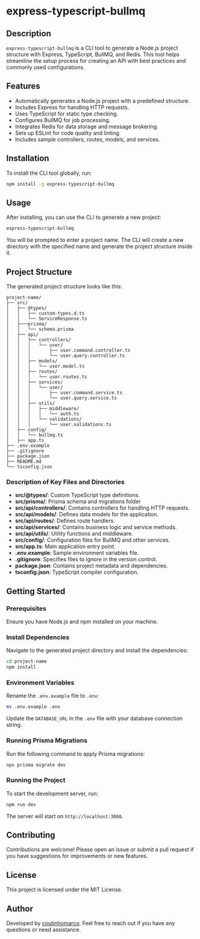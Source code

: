 # express-typescript-bullmq

## Description

`express-typescript-bullmq` is a CLI tool to generate a Node.js project structure with Express, TypeScript, BullMQ, and Redis. This tool helps streamline the setup process for creating an API with best practices and commonly used configurations.

## Features

- Automatically generates a Node.js project with a predefined structure.
- Includes Express for handling HTTP requests.
- Uses TypeScript for static type checking.
- Configures BullMQ for job processing.
- Integrates Redis for data storage and message brokering.
- Sets up ESLint for code quality and linting.
- Includes sample controllers, routes, models, and services.

## Installation

To install the CLI tool globally, run:

```sh
npm install -g express-typescript-bullmq
```

## Usage

After installing, you can use the CLI to generate a new project:

```sh
express-typescript-bullmq
```

You will be prompted to enter a project name. The CLI will create a new directory with the specified name and generate the project structure inside it.

## Project Structure

The generated project structure looks like this:

```
project-name/
├── src/
│   ├── @types/
│   │   ├── custom-types.d.ts
│   │   └── ServiceResponse.ts
│   ├───prisma/
│   │   └── schema.prisma
│   ├── api/
│   │   ├── controllers/
│   │   │   └── user/
│   │   │       ├── user.command.controller.ts
│   │   │       └── user.query.controller.ts
│   │   ├── models/
│   │   │   └── user.model.ts
│   │   ├── routes/
│   │   │   └── user.routes.ts
│   │   ├── services/
│   │   │   └── user/
│   │   │       ├── user.command.service.ts
│   │   │       └── user.query.service.ts
│   │   ├── utils/
│   │   │   ├── middleware/
│   │   │   │   └── auth.ts
│   │   │   └── validations/
│   │   │       └── user.validations.ts
│   ├── config/
│   │   └── bullmq.ts
│   ├── app.ts
├── .env.example
├── .gitignore
├── package.json
├── README.md
└── tsconfig.json
```

### Description of Key Files and Directories

- **src/@types/**: Custom TypeScript type definitions.
- **src/prisma/**: Prisma schema and migrations folder
- **src/api/controllers/**: Contains controllers for handling HTTP requests.
- **src/api/models/**: Defines data models for the application.
- **src/api/routes/**: Defines route handlers.
- **src/api/services/**: Contains business logic and service methods.
- **src/api/utils/**: Utility functions and middleware.
- **src/config/**: Configuration files for BullMQ and other services.
- **src/app.ts**: Main application entry point.
- **.env.example**: Sample environment variables file.
- **.gitignore**: Specifies files to ignore in the version control.
- **package.json**: Contains project metadata and dependencies.
- **tsconfig.json**: TypeScript compiler configuration.

## Getting Started

### Prerequisites

Ensure you have Node.js and npm installed on your machine.

### Install Dependencies

Navigate to the generated project directory and install the dependencies:

```sh
cd project-name
npm install
```

### Environment Variables

Rename the `.env.example` file to `.env`:

```sh
mv .env.example .env
```

Update the `DATABASE_URL` in the `.env` file with your database connection string.

### Running Prisma Migrations

Run the following command to apply Prisma migrations:

```sh
npx prisma migrate dev
```

### Running the Project

To start the development server, run:

```sh
npm run dev
```

The server will start on `http://localhost:3000`.

## Contributing

Contributions are welcome! Please open an issue or submit a pull request if you have suggestions for improvements or new features.

## License

This project is licensed under the MIT License.

## Author

Developed by [coutinhomarco](https://github.com/coutinhomarco). Feel free to reach out if you have any questions or need assistance.